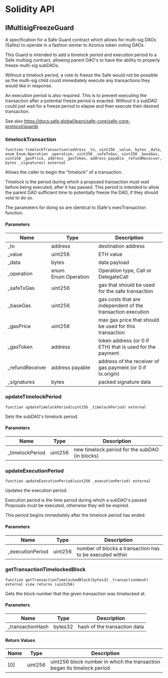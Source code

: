 # Solidity API

## IMultisigFreezeGuard

A specification for a Safe Guard contract which allows for multi-sig DAOs (Safes)
to operate in a fashion similar to Azorius token voting DAOs.

This Guard is intended to add a timelock period and execution period to a Safe
multisig contract, allowing parent DAO's to have the ability to properly
freeze multi-sig subDAOs.

Without a timelock period, a vote to freeze the Safe would not be possible
as the multi-sig child could immediately execute any transactions they would like
in response.

An execution period is also required. This is to prevent executing the transaction after
a potential freeze period is enacted. Without it a subDAO could just wait for a freeze
period to elapse and then execute their desired transaction.

See also https://docs.safe.global/learn/safe-core/safe-core-protocol/guards

### timelockTransaction

```solidity
function timelockTransaction(address _to, uint256 _value, bytes _data, enum Enum.Operation _operation, uint256 _safeTxGas, uint256 _baseGas, uint256 _gasPrice, address _gasToken, address payable _refundReceiver, bytes _signatures) external
```

Allows the caller to begin the "timelock" of a transaction.

Timelock is the period during which a proposed transaction must wait before being
executed, after it has passed.  This period is intended to allow the parent DAO
sufficient time to potentially freeze the DAO, if they should vote to do so.

The parameters for doing so are identical to ISafe's execTransaction function.

#### Parameters

| Name | Type | Description |
| ---- | ---- | ----------- |
| _to | address | destination address |
| _value | uint256 | ETH value |
| _data | bytes | data payload |
| _operation | enum Enum.Operation | Operation type, Call or DelegateCall |
| _safeTxGas | uint256 | gas that should be used for the safe transaction |
| _baseGas | uint256 | gas costs that are independent of the transaction execution |
| _gasPrice | uint256 | max gas price that should be used for this transaction |
| _gasToken | address | token address (or 0 if ETH) that is used for the payment |
| _refundReceiver | address payable | address of the receiver of gas payment (or 0 if tx.origin) |
| _signatures | bytes | packed signature data |

### updateTimelockPeriod

```solidity
function updateTimelockPeriod(uint256 _timelockPeriod) external
```

Sets the subDAO's timelock period.

#### Parameters

| Name | Type | Description |
| ---- | ---- | ----------- |
| _timelockPeriod | uint256 | new timelock period for the subDAO (in blocks) |

### updateExecutionPeriod

```solidity
function updateExecutionPeriod(uint256 _executionPeriod) external
```

Updates the execution period.

Execution period is the time period during which a subDAO's passed Proposals must be executed,
otherwise they will be expired.

This period begins immediately after the timelock period has ended.

#### Parameters

| Name | Type | Description |
| ---- | ---- | ----------- |
| _executionPeriod | uint256 | number of blocks a transaction has to be executed within |

### getTransactionTimelockedBlock

```solidity
function getTransactionTimelockedBlock(bytes32 _transactionHash) external view returns (uint256)
```

Gets the block number that the given transaction was timelocked at.

#### Parameters

| Name | Type | Description |
| ---- | ---- | ----------- |
| _transactionHash | bytes32 | hash of the transaction data |

#### Return Values

| Name | Type | Description |
| ---- | ---- | ----------- |
| [0] | uint256 | uint256 block number in which the transaction began its timelock period |

